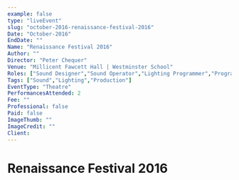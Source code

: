 ```yaml
---
example: false
type: "liveEvent"
slug: "october-2016-renaissance-festival-2016"
Date: "October-2016"
EndDate: ""
Name: "Renaissance Festival 2016"
Author: ""
Director: "Peter Chequer"
Venue: "Millicent Fawcett Hall | Westminster School"
Roles: ["Sound Designer","Sound Operator","Lighting Programmer","Programme Designer"]
Tags: ["Sound","Lighting","Production"]
EventType: "Theatre"
PerformancesAttended: 2
Fee: ""
Professional: false
Paid: false
ImageThumb: ""
ImageCredit: ""
Client: 
---
```


# Renaissance Festival 2016